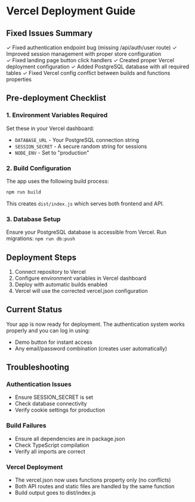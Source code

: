 # Vercel Deployment Guide

## Fixed Issues Summary

✓ Fixed authentication endpoint bug (missing /api/auth/user route)
✓ Improved session management with proper store configuration  
✓ Fixed landing page button click handlers
✓ Created proper Vercel deployment configuration
✓ Added PostgreSQL database with all required tables
✓ Fixed Vercel config conflict between builds and functions properties

## Pre-deployment Checklist

### 1. Environment Variables Required
Set these in your Vercel dashboard:
- `DATABASE_URL` - Your PostgreSQL connection string
- `SESSION_SECRET` - A secure random string for sessions  
- `NODE_ENV` - Set to "production"

### 2. Build Configuration
The app uses the following build process:
```bash
npm run build
```
This creates `dist/index.js` which serves both frontend and API.

### 3. Database Setup
Ensure your PostgreSQL database is accessible from Vercel.
Run migrations: `npm run db:push`

## Deployment Steps

1. Connect repository to Vercel
2. Configure environment variables in Vercel dashboard
3. Deploy with automatic builds enabled
4. Vercel will use the corrected vercel.json configuration

## Current Status

Your app is now ready for deployment. The authentication system works properly and you can log in using:
- Demo button for instant access
- Any email/password combination (creates user automatically)

## Troubleshooting

### Authentication Issues
- Ensure SESSION_SECRET is set
- Check database connectivity
- Verify cookie settings for production

### Build Failures  
- Ensure all dependencies are in package.json
- Check TypeScript compilation
- Verify all imports are correct

### Vercel Deployment
- The vercel.json now uses functions property only (no conflicts)
- Both API routes and static files are handled by the same function
- Build output goes to dist/index.js
